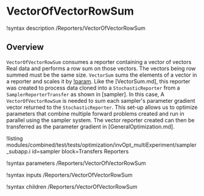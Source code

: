 # VectorOfVectorRowSum

!syntax description /Reporters/VectorOfVectorRowSum

## Overview

`VectorOfVectorRowSum` consumes a reporter containing a vector of vectors Real data and performs a row sum on those vectors.
The vectors being row summed must be the same size.
`VectorSum` sums the elements of a vector in a reporter and scales it by [!param](/Reporters/VectorSum/scale).
Like the [VectorSum.md], this reporter was created to process data cloned into a `StochasticReporter` from a `SamplerReporterTransfer` as shown in [sampler].
In this case, A `VectorOfVectorRowSum` is needed to sum each sampler's parameter gradient vector returned to the `StochasticReporter`.
This set-up allows us to optimize parameters that combine multiple forward problems created and run in parallel using the sampler system.
The vector reporter created can then be transferred as the parameter gradient in [GeneralOptimization.md].

!listing modules/combined/test/tests/optimization/invOpt_multiExperiment/sampler_subapp.i id=sampler block=Transfers Reporters

!syntax parameters /Reporters/VectorOfVectorRowSum

!syntax inputs /Reporters/VectorOfVectorRowSum

!syntax children /Reporters/VectorOfVectorRowSum
